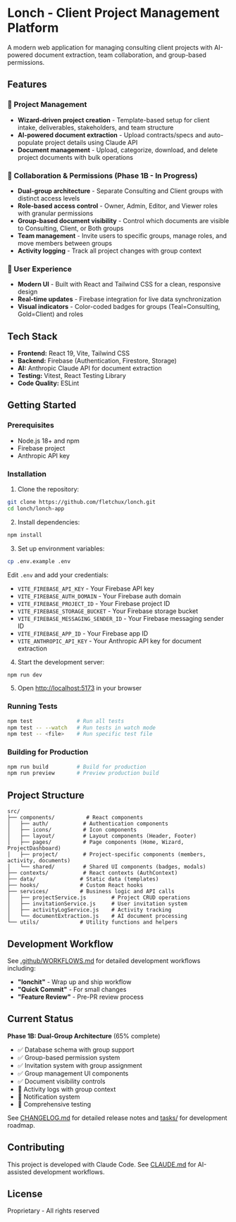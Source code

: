 # Lonch - Client Project Management Platform

A modern web application for managing consulting client projects with AI-powered document extraction, team collaboration, and group-based permissions.

## Features

### 🚀 Project Management
- **Wizard-driven project creation** - Template-based setup for client intake, deliverables, stakeholders, and team structure
- **AI-powered document extraction** - Upload contracts/specs and auto-populate project details using Claude API
- **Document management** - Upload, categorize, download, and delete project documents with bulk operations

### 👥 Collaboration & Permissions (Phase 1B - In Progress)
- **Dual-group architecture** - Separate Consulting and Client groups with distinct access levels
- **Role-based access control** - Owner, Admin, Editor, and Viewer roles with granular permissions
- **Group-based document visibility** - Control which documents are visible to Consulting, Client, or Both groups
- **Team management** - Invite users to specific groups, manage roles, and move members between groups
- **Activity logging** - Track all project changes with group context

### 🎨 User Experience
- **Modern UI** - Built with React and Tailwind CSS for a clean, responsive design
- **Real-time updates** - Firebase integration for live data synchronization
- **Visual indicators** - Color-coded badges for groups (Teal=Consulting, Gold=Client) and roles

## Tech Stack

- **Frontend:** React 19, Vite, Tailwind CSS
- **Backend:** Firebase (Authentication, Firestore, Storage)
- **AI:** Anthropic Claude API for document extraction
- **Testing:** Vitest, React Testing Library
- **Code Quality:** ESLint

## Getting Started

### Prerequisites
- Node.js 18+ and npm
- Firebase project
- Anthropic API key

### Installation

1. Clone the repository:
```bash
git clone https://github.com/fletchux/lonch.git
cd lonch/lonch-app
```

2. Install dependencies:
```bash
npm install
```

3. Set up environment variables:
```bash
cp .env.example .env
```

Edit `.env` and add your credentials:
- `VITE_FIREBASE_API_KEY` - Your Firebase API key
- `VITE_FIREBASE_AUTH_DOMAIN` - Your Firebase auth domain
- `VITE_FIREBASE_PROJECT_ID` - Your Firebase project ID
- `VITE_FIREBASE_STORAGE_BUCKET` - Your Firebase storage bucket
- `VITE_FIREBASE_MESSAGING_SENDER_ID` - Your Firebase messaging sender ID
- `VITE_FIREBASE_APP_ID` - Your Firebase app ID
- `VITE_ANTHROPIC_API_KEY` - Your Anthropic API key for document extraction

4. Start the development server:
```bash
npm run dev
```

5. Open [http://localhost:5173](http://localhost:5173) in your browser

### Running Tests

```bash
npm test              # Run all tests
npm test -- --watch   # Run tests in watch mode
npm test -- <file>    # Run specific test file
```

### Building for Production

```bash
npm run build         # Build for production
npm run preview       # Preview production build
```

## Project Structure

```
src/
├── components/          # React components
│   ├── auth/           # Authentication components
│   ├── icons/          # Icon components
│   ├── layout/         # Layout components (Header, Footer)
│   ├── pages/          # Page components (Home, Wizard, ProjectDashboard)
│   ├── project/        # Project-specific components (members, activity, documents)
│   └── shared/         # Shared UI components (badges, modals)
├── contexts/           # React contexts (AuthContext)
├── data/              # Static data (templates)
├── hooks/             # Custom React hooks
├── services/          # Business logic and API calls
│   ├── projectService.js        # Project CRUD operations
│   ├── invitationService.js     # User invitation system
│   ├── activityLogService.js    # Activity tracking
│   └── documentExtraction.js    # AI document processing
└── utils/             # Utility functions and helpers
```

## Development Workflow

See [.github/WORKFLOWS.md](.github/WORKFLOWS.md) for detailed development workflows including:
- **"lonchit"** - Wrap up and ship workflow
- **"Quick Commit"** - For small changes
- **"Feature Review"** - Pre-PR review process

## Current Status

**Phase 1B: Dual-Group Architecture** (65% complete)
- ✅ Database schema with group support
- ✅ Group-based permission system
- ✅ Invitation system with group assignment
- ✅ Group management UI components
- ✅ Document visibility controls
- 🚧 Activity logs with group context
- 🚧 Notification system
- 🚧 Comprehensive testing

See [CHANGELOG.md](CHANGELOG.md) for detailed release notes and [tasks/](tasks/) for development roadmap.

## Contributing

This project is developed with Claude Code. See [CLAUDE.md](CLAUDE.md) for AI-assisted development workflows.

## License

Proprietary - All rights reserved
